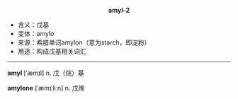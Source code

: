 
**<center>amyl-2</center>**

- <span class="definition">含义：戊基  </span>
- <span class="definition">变体：amylo</span>
- <span class="definition">来源：希腊单词amylon（意为starch，即淀粉）</span>
- <span class="definition">用途：构成戊基相关词汇</span>

---

<span class="vocabulary">**amyl**</span> [ˈæmɪl] n. 戊（烷）基  

<span class="vocabulary">**amylene**</span> [ˈæmɪˌliːn] n. 戊烯

